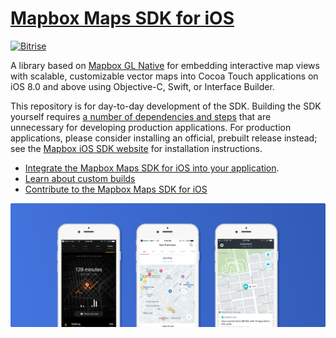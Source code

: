 # [Mapbox Maps SDK for iOS](https://www.mapbox.com/ios-sdk/)

[![Bitrise](https://www.bitrise.io/app/7514e4cf3da2cc57.svg?token=OwqZE5rSBR9MVWNr_lf4sA&branch=master)](https://www.bitrise.io/app/7514e4cf3da2cc57)

A library based on [Mapbox GL Native](../../README.md) for embedding interactive map views with scalable, customizable vector maps into Cocoa Touch applications on iOS 8.0 and above using Objective-C, Swift, or Interface Builder.

This repository is for day-to-day development of the SDK. Building the SDK yourself requires [a number of dependencies and steps](../../INSTALL.md) that are unnecessary for developing production applications. For production applications, please consider installing an official, prebuilt release instead; see the [Mapbox iOS SDK website](https://www.mapbox.com/ios-sdk/) for installation instructions.

* [Integrate the Mapbox Maps SDK for iOS into your application](https://www.mapbox.com/install/ios/).
* [Learn about custom builds](INSTALL.md)
* [Contribute to the Mapbox Maps SDK for iOS](DEVELOPING.md)

![](docs/img/screenshot.png)
